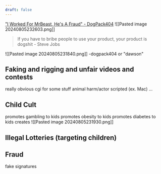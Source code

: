 ```yaml
---
draft: false
---
```

["I Worked For MrBeast, He's A Fraud" - DogPack404](https://www.youtube.com/watch?v=k5xf40KrK3I)
![[Pasted image 20240805232603.png]]

>If you have to bribe people to use your product, your product is dogshit
\- Steve Jobs

![[Pasted image 20240805231840.png]]
\-dogpack404 or "dawson"




## Faking and rigging and unfair videos and contests
really obvious
cgi for some stuff
animal harm/actor
scripted (ex. Mac)
...

## Child Cult
promotes gambling to kids
promotes obesity to kids
promotes diabetes to kids
creates
![[Pasted image 20240805231930.png]]

## Illegal Lotteries (targeting children)



## Fraud
fake signatures
